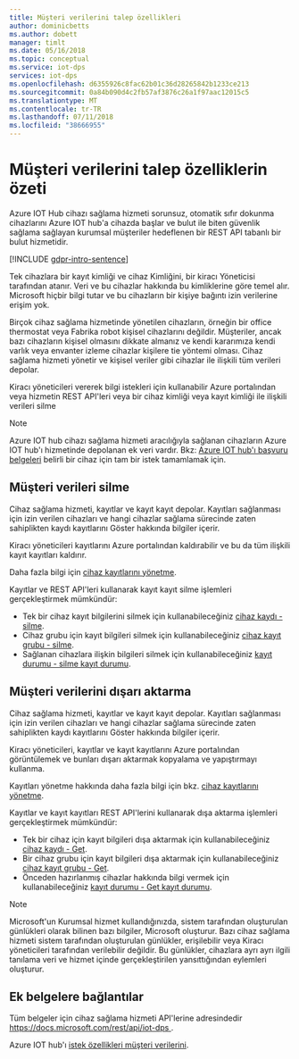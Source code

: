 ```yaml
---
title: Müşteri verilerini talep özellikleri
author: dominicbetts
ms.author: dobett
manager: timlt
ms.date: 05/16/2018
ms.topic: conceptual
ms.service: iot-dps
services: iot-dps
ms.openlocfilehash: d6355926c8fac62b01c36d28265842b1233ce213
ms.sourcegitcommit: 0a84b090d4c2fb57af3876c26a1f97aac12015c5
ms.translationtype: MT
ms.contentlocale: tr-TR
ms.lasthandoff: 07/11/2018
ms.locfileid: "38666955"
---
```

# <a name="summary-of-customer-data-request-features"></a>Müşteri verilerini talep özelliklerin özeti

Azure IOT Hub cihazı sağlama hizmeti sorunsuz, otomatik sıfır dokunma cihazlarını Azure IOT hub'a cihazda başlar ve bulut ile biten güvenlik sağlama sağlayan kurumsal müşteriler hedeflenen bir REST API tabanlı bir bulut hizmetidir.

[!INCLUDE [gdpr-intro-sentence](../../includes/gdpr-intro-sentence.md)]

Tek cihazlara bir kayıt kimliği ve cihaz Kimliğini, bir kiracı Yöneticisi tarafından atanır. Veri ve bu cihazlar hakkında bu kimliklerine göre temel alır. Microsoft hiçbir bilgi tutar ve bu cihazların bir kişiye bağıntı izin verilerine erişim yok.

Birçok cihaz sağlama hizmetinde yönetilen cihazların, örneğin bir office thermostat veya Fabrika robot kişisel cihazlarını değildir. Müşteriler, ancak bazı cihazların kişisel olmasını dikkate almanız ve kendi kararımıza kendi varlık veya envanter izleme cihazlar kişilere tie yöntemi olması. Cihaz sağlama hizmeti yönetir ve kişisel veriler gibi cihazlar ile ilişkili tüm verileri depolar.

Kiracı yöneticileri vererek bilgi istekleri için kullanabilir Azure portalından veya hizmetin REST API'leri veya bir cihaz kimliği veya kayıt kimliği ile ilişkili verileri silme

> [!NOTE]
> Azure IOT hub cihazı sağlama hizmeti aracılığıyla sağlanan cihazların Azure IOT hub'ı hizmetinde depolanan ek veri vardır. Bkz: [Azure IOT hub'ı başvuru belgeleri](../iot-hub/iot-hub-customer-data-requests.md) belirli bir cihaz için tam bir istek tamamlamak için.

## <a name="deleting-customer-data"></a>Müşteri verileri silme

Cihaz sağlama hizmeti, kayıtlar ve kayıt kayıt depolar. Kayıtları sağlanması için izin verilen cihazları ve hangi cihazlar sağlama sürecinde zaten sahiplikten kaydı kayıtlarını Göster hakkında bilgiler içerir.

Kiracı yöneticileri kayıtlarını Azure portalından kaldırabilir ve bu da tüm ilişkili kayıt kayıtları kaldırır.

Daha fazla bilgi için [cihaz kayıtlarını yönetme](how-to-manage-enrollments.md).

Kayıtlar ve REST API'leri kullanarak kayıt kayıt silme işlemleri gerçekleştirmek mümkündür:

* Tek bir cihaz kayıt bilgilerini silmek için kullanabileceğiniz [cihaz kaydı - silme](https://docs.microsoft.com/rest/api/iot-dps/deviceenrollment/delete).
* Cihaz grubu için kayıt bilgileri silmek için kullanabileceğiniz [cihaz kayıt grubu - silme](https://docs.microsoft.com/rest/api/iot-dps/deviceenrollmentgroup/delete).
* Sağlanan cihazlara ilişkin bilgileri silmek için kullanabileceğiniz [kayıt durumu - silme kayıt durumu](https://docs.microsoft.com/rest/api/iot-dps/registrationstate/deleteregistrationstate).

## <a name="exporting-customer-data"></a>Müşteri verilerini dışarı aktarma

Cihaz sağlama hizmeti, kayıtlar ve kayıt kayıt depolar. Kayıtları sağlanması için izin verilen cihazları ve hangi cihazlar sağlama sürecinde zaten sahiplikten kaydı kayıtlarını Göster hakkında bilgiler içerir.

Kiracı yöneticileri, kayıtlar ve kayıt kayıtlarını Azure portalından görüntülemek ve bunları dışarı aktarmak kopyalama ve yapıştırmayı kullanma.

Kayıtları yönetme hakkında daha fazla bilgi için bkz. [cihaz kayıtlarını yönetme](how-to-manage-enrollments.md).

Kayıtlar ve kayıt kayıtları REST API'lerini kullanarak dışa aktarma işlemleri gerçekleştirmek mümkündür:

* Tek bir cihaz için kayıt bilgileri dışa aktarmak için kullanabileceğiniz [cihaz kaydı - Get](https://docs.microsoft.com/rest/api/iot-dps/deviceenrollment/get).
* Bir cihaz grubu için kayıt bilgileri dışa aktarmak için kullanabileceğiniz [cihaz kayıt grubu - Get](https://docs.microsoft.com/rest/api/iot-dps/deviceenrollmentgroup/get).
* Önceden hazırlanmış cihazlar hakkında bilgi vermek için kullanabileceğiniz [kayıt durumu - Get kayıt durumu](https://docs.microsoft.com/rest/api/iot-dps/registrationstate/getregistrationstate).

> [!NOTE]
> Microsoft'un Kurumsal hizmet kullandığınızda, sistem tarafından oluşturulan günlükleri olarak bilinen bazı bilgiler, Microsoft oluşturur. Bazı cihaz sağlama hizmeti sistem tarafından oluşturulan günlükler, erişilebilir veya Kiracı yöneticileri tarafından verilebilir değildir. Bu günlükler, cihazlara ayrı ayrı ilgili tanılama veri ve hizmet içinde gerçekleştirilen yansıttığından eylemleri oluşturur.

## <a name="links-to-additional-documentation"></a>Ek belgelere bağlantılar

Tüm belgeler için cihaz sağlama hizmeti API'lerine adresindedir [ https://docs.microsoft.com/rest/api/iot-dps ](https://docs.microsoft.com/rest/api/iot-dps).

Azure IOT hub'ı [istek özellikleri müşteri verilerini](../iot-hub/iot-hub-customer-data-requests.md).